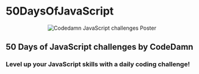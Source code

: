 # 50DaysOfJavaScript

<div align="center">
  
![Codedamn JavaScript challenges Poster](https://i.ibb.co/vq8ss0K/image.png "Codedamn JavaScript challenges")
  
</div>


## 50 Days of JavaScript challenges by CodeDamn

### Level up your JavaScript skills with a daily coding challenge!
